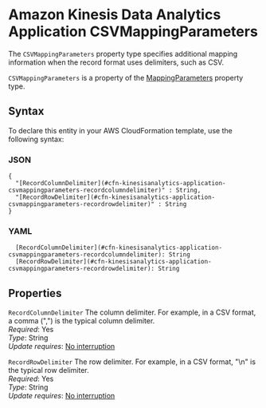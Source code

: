 # Amazon Kinesis Data Analytics Application CSVMappingParameters<a name="aws-properties-kinesisanalytics-application-csvmappingparameters"></a>

The `CSVMappingParameters` property type specifies additional mapping information when the record format uses delimiters, such as CSV\. 

 `CSVMappingParameters` is a property of the [MappingParameters](aws-properties-kinesisanalytics-application-mappingparameters.md) property type\. 

## Syntax<a name="aws-properties-kinesisanalytics-application-csvmappingparameters-syntax"></a>

To declare this entity in your AWS CloudFormation template, use the following syntax:

### JSON<a name="aws-properties-kinesisanalytics-application-csvmappingparameters-syntax.json"></a>

```
{
  "[RecordColumnDelimiter](#cfn-kinesisanalytics-application-csvmappingparameters-recordcolumndelimiter)" : String,
  "[RecordRowDelimiter](#cfn-kinesisanalytics-application-csvmappingparameters-recordrowdelimiter)" : String
}
```

### YAML<a name="aws-properties-kinesisanalytics-application-csvmappingparameters-syntax.yaml"></a>

```
  [RecordColumnDelimiter](#cfn-kinesisanalytics-application-csvmappingparameters-recordcolumndelimiter): String
  [RecordRowDelimiter](#cfn-kinesisanalytics-application-csvmappingparameters-recordrowdelimiter): String
```

## Properties<a name="aws-properties-kinesisanalytics-application-csvmappingparameters-properties"></a>

`RecordColumnDelimiter`  <a name="cfn-kinesisanalytics-application-csvmappingparameters-recordcolumndelimiter"></a>
The column delimiter\. For example, in a CSV format, a comma \(","\) is the typical column delimiter\.   
 *Required*: Yes  
 *Type*: String  
 *Update requires*: [No interruption](using-cfn-updating-stacks-update-behaviors.md#update-no-interrupt) 

`RecordRowDelimiter`  <a name="cfn-kinesisanalytics-application-csvmappingparameters-recordrowdelimiter"></a>
The row delimiter\. For example, in a CSV format, "\\n" is the typical row delimiter\.   
 *Required*: Yes  
 *Type*: String  
 *Update requires*: [No interruption](using-cfn-updating-stacks-update-behaviors.md#update-no-interrupt) 